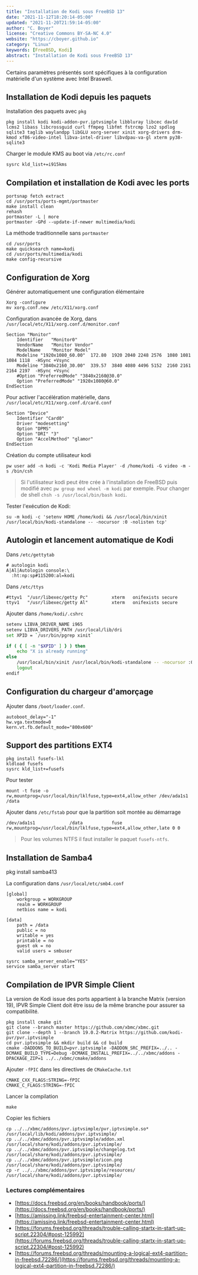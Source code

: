```yaml
---
title: "Installation de Kodi sous FreeBSD 13"
date: "2021-11-12T18:20:14-05:00"
updated: "2021-11-20T21:59:14-05:00"
author: "C. Boyer"
license: "Creative Commons BY-SA-NC 4.0"
website: "https://cboyer.github.io"
category: "Linux"
keywords: [FreeBSD, Kodi]
abstract: "Installation de Kodi sous FreeBSD 13"
---
```



Certains paramètres présentés sont spécifiques à la configuration matérielle d'un système avec Intel Braswell.


## Installation de Kodi depuis les paquets

Installation des paquets avec `pkg`

```Console
pkg install kodi kodi-addon-pvr.iptvsimple libbluray libcec dav1d lcms2 libass libcrossguid curl ffmpeg libfmt fstrcmp lzo2 spdlog sqlite3 taglib waylandpp libGLU xorg-server xinit xorg-drivers drm-kmod xf86-video-intel libva-intel-driver libvdpau-va-gl xterm py38-sqlite3
```

Charger le module KMS au boot via `/etc/rc.conf`
```Console
sysrc kld_list+=i915kms
```


## Compilation et installation de Kodi avec les ports

```Console
portsnap fetch extract
cd /usr/ports/ports-mgmt/portmaster
make install clean
rehash
portmaster -L | more
portmaster -GPd --update-if-newer multimedia/kodi
```

La méthode traditionnelle sans `portmaster`
```Console
cd /usr/ports
make quicksearch name=kodi
cd /usr/ports/multimedia/kodi
make config-recursive
```


## Configuration de Xorg

Générer automatiquement une configuration élémentaire
```Console
Xorg -configure
mv xorg.conf.new /etc/X11/xorg.conf
```

Configuration avancée de Xorg, dans `/usr/local/etc/X11/xorg.conf.d/monitor.conf`
```Text
Section "Monitor"
    Identifier   "Monitor0"
    VendorName   "Monitor Vendor"
    ModelName    "Monitor Model"
    Modeline "1920x1080_60.00"  172.80  1920 2040 2248 2576  1080 1081 1084 1118  -HSync +Vsync
    Modeline "3840x2160_30.00"  339.57  3840 4080 4496 5152  2160 2161 2164 2197  -HSync +Vsync
    #Option "PreferredMode" "3840x2160@30.0"
    Option "PreferredMode" "1920x1080@60.0"
EndSection
```

Pour activer l'accélération matérielle, dans `/usr/local/etc/X11/xorg.conf.d/card.conf`
```Text
Section "Device"
    Identifier "Card0"
    Driver "modesetting"
    Option "DPMS"
    Option "DRI" "3"
    Option "AccelMethod" "glamor"
EndSection
```

Création du compte utilisateur kodi

```Console
pw user add -n kodi -c 'Kodi Media Player' -d /home/kodi -G video -m -s /bin/csh
```

> Si l'utilisateur kodi peut être crée à l'installation de FreeBSD puis modifié avec `pw group mod wheel -m kodi` par exemple.
> Pour changer de shell `chsh -s /usr/local/bin/bash kodi`.

Tester l'exécution de Kodi:
```Console
su -m kodi -c 'setenv HOME /home/kodi && /usr/local/bin/xinit /usr/local/bin/kodi-standalone -- -nocursor :0 -nolisten tcp'
```

## Autologin et lancement automatique de Kodi

Dans `/etc/gettytab` 
```Text
# autologin kodi
A|Al|Autologin console:\
  :ht:np:sp#115200:al=kodi
```

Dans `/etc/ttys`
```Text
#ttyv1  "/usr/libexec/getty Pc"         xterm   onifexists secure
ttyv1   "/usr/libexec/getty Al"         xterm   onifexists secure
```

Ajouter dans `/home/kodi/.cshrc`
```Bash
setenv LIBVA_DRIVER_NAME i965
setenv LIBVA_DRIVERS_PATH /usr/local/lib/dri
set XPID = `/usr/bin/pgrep xinit`

if ( { [ -n "$XPID" ] } ) then
    echo "X is already running"
else
    /usr/local/bin/xinit /usr/local/bin/kodi-standalone -- -nocursor :0 -nolisten tcp
    logout
endif
```

## Configuration du chargeur d'amorçage

Ajouter dans `/boot/loader.conf`.
```Text
autoboot_delay="-1"
hw.vga.textmode=0
kern.vt.fb.default_mode="800x600"
```


## Support des partitions EXT4

```Console
pkg install fusefs-lkl
kldload fusefs
sysrc kld_list+=fusefs
```

Pour tester
```Console
mount -t fuse -o rw,mountprog=/usr/local/bin/lklfuse,type=ext4,allow_other /dev/ada1s1 /data
```

Ajouter dans `/etc/fstab` pour que la partition soit montée au démarrage
```Text
/dev/ada1s1             /data           fuse    rw,mountprog=/usr/local/bin/lklfuse,type=ext4,allow_other,late 0 0
```

> Pour les volumes NTFS il faut installer le paquet `fusefs-ntfs`.


## Installation de Samba4

pkg install samba413

La configuration dans `/usr/local/etc/smb4.conf`
```Text
[global]
    workgroup = WORKGROUP
    realm = WORKGROUP
    netbios name = kodi

[data]
    path = /data
    public = no
    writable = yes
    printable = no
    guest ok = no
    valid users = smbuser
```

```Console
sysrc samba_server_enable="YES"
service samba_server start
```


## Compilation de IPVR Simple Client

La version de Kodi issue des ports appartient à la branche Matrix (version 19), IPVR Simple Client doit être issu de la même branche pour assurer sa compatibilité.
```Console
pkg install cmake git
git clone --branch master https://github.com/xbmc/xbmc.git
git clone --depth 1 --branch 19.0.2-Matrix https://github.com/kodi-pvr/pvr.iptvsimple
cd pvr.iptvsimple && mkdir build && cd build
cmake -DADDONS_TO_BUILD=pvr.iptvsimple -DADDON_SRC_PREFIX=../.. -DCMAKE_BUILD_TYPE=Debug -DCMAKE_INSTALL_PREFIX=../../xbmc/addons -DPACKAGE_ZIP=1 ../../xbmc/cmake/addons
```

Ajouter `-fPIC` dans les directives de `CMakeCache.txt`
```Text
CMAKE_CXX_FLAGS:STRING=-fPIC
CMAKE_C_FLAGS:STRING=-fPIC
```

Lancer la compilation
```Console
make
```

Copier les fichiers
```Console
cp ../../xbmc/addons/pvr.iptvsimple/pvr.iptvsimple.so* /usr/local/lib/kodi/addons/pvr.iptvsimple/
cp ../../xbmc/addons/pvr.iptvsimple/addon.xml /usr/local/share/kodi/addons/pvr.iptvsimple/
cp ../../xbmc/addons/pvr.iptvsimple/changelog.txt /usr/local/share/kodi/addons/pvr.iptvsimple/
cp ../../xbmc/addons/pvr.iptvsimple/icon.png /usr/local/share/kodi/addons/pvr.iptvsimple/
cp -r ../../xbmc/addons/pvr.iptvsimple/resources/ /usr/local/share/kodi/addons/pvr.iptvsimple/
```

### Lectures complémentaires
- [https://docs.freebsd.org/en/books/handbook/ports/](https://docs.freebsd.org/en/books/handbook/ports/)
- [https://amissing.link/freebsd-entertainment-center.html](https://amissing.link/freebsd-entertainment-center.html)
- [https://forums.freebsd.org/threads/trouble-calling-startx-in-start-up-script.22304/#post-125992](https://forums.freebsd.org/threads/trouble-calling-startx-in-start-up-script.22304/#post-125992)
- [https://forums.freebsd.org/threads/mounting-a-logical-ext4-partition-in-freebsd.72286/](https://forums.freebsd.org/threads/mounting-a-logical-ext4-partition-in-freebsd.72286/)




